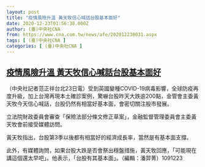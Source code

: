 ```yaml
---
layout: post
title: "疫情風險升溫 黃天牧信心喊話台股基本面好"
date: 2020-12-23T01:56:38.000Z
author: (臺)中央社CNA
from: https://www.cna.com.tw/news/afe/202012230031.aspx
tags: [ (臺)中央社CNA ]
categories: [ (臺)中央社CNA ]
---
```

<!--1608688598000-->
[疫情風險升溫 黃天牧信心喊話台股基本面好](https://www.cna.com.tw/news/afe/202012230031.aspx)
------

<div>
<div></div><div class="paragraph"><p>（中央社記者范正祥台北23日電）受到英國變種COVID-19病毒影響，全球防疫再度升級，加上台灣再現本土確診案例，驚嚇台股昨天大跌逾200點，金管會主委黃天牧今天信心喊話，台股仍然有相當好基本面，會密切關注股市發展。</p><p>立法院財政委員會審查「保險法部分條文修正草案」，金融監督管理委員會主委黃天牧會前接受媒體訪問。</p><p>黃天牧指出，台股第3季以後都有相當好的經濟成長率，當然是有基本面支撐。</p><p>此外，有媒體詢問，如果台股大跌是否會祭出穩盤措施，黃天牧回應，「可能現在講這個還太早吧」。他表示，「台股有其基本面」。（編輯：潘羿菁）1091223</p></div>
</div>
